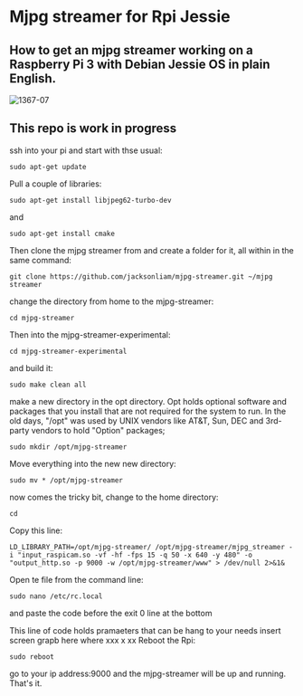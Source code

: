 # Mjpg streamer for Rpi Jessie
## How to get an mjpg streamer working on a Raspberry Pi 3 with Debian Jessie OS in plain English. 


![1367-07](https://cloud.githubusercontent.com/assets/21986609/18231653/2b8c782c-72b7-11e6-92dc-f0bc6c6606a5.jpg)


## This repo is work in progress 

ssh into your pi and start with thse usual:
```
sudo apt-get update
```
Pull a couple of libraries:

```
sudo apt-get install libjpeg62-turbo-dev
```
and
```
sudo apt-get install cmake
```
Then clone the mjpg streamer from <a href="https://github.com/jacksonliam/mjpg-streamer.git" title="jackson liam"></a> and create a folder for it, all within in the same command:
```
git clone https://github.com/jacksonliam/mjpg-streamer.git ~/mjpg streamer
```
change the directory from home to the mjpg-streamer:
```
cd mjpg-streamer
```
Then into the mjpg-streamer-experimental:
```
cd mjpg-streamer-experimental
```
and build it:
```
sudo make clean all
```
make a new directory in the opt directory. Opt holds optional software and packages that you install that are not required for the system to run. In the old days, "/opt" was used by UNIX vendors like AT&T, Sun, DEC and 3rd-party vendors to hold "Option" packages;
```
sudo mkdir /opt/mjpg-streamer
```
Move everything into the new new directory:
```
sudo mv * /opt/mjpg-streamer
```
now comes the tricky bit, change to the home directory:
```
cd
```
Copy this line:
```
LD_LIBRARY_PATH=/opt/mjpg-streamer/ /opt/mjpg-streamer/mjpg_streamer -i "input_raspicam.so -vf -hf -fps 15 -q 50 -x 640 -y 480" -o "output_http.so -p 9000 -w /opt/mjpg-streamer/www" > /dev/null 2>&1&
```
Open te file from the command line:
```
sudo nano /etc/rc.local
```
and paste the code before the exit 0 line at the bottom

This line of code holds pramaeters that can be hang to your needs
insert screen grapb here
where
xxx
x
xx
Reboot the Rpi:
```
sudo reboot
```
go to your ip address:9000 and the mjpg-streamer will be up and running. That's it.
